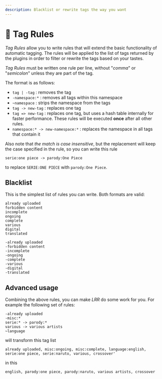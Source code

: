 ```yaml
---
description: Blacklist or rewrite tags the way you want
---
```


# 📏 Tag Rules

_Tag Rules_ allow you to write rules that will extend the basic functionality of automatic tagging. The rules will be applied to the list of tags returned by the plugins in order to filter or rewrite the tags based on your tastes.

_Tag Rules_ must be written one rule per line, without "_comma_" or "_semicolon_" unless they are part of the tag.

The format is as follows:

* `tag | -tag` : removes the tag
* `-namespace:*` : removes all tags within this namespace
* `~namespace` : strips the namespace from the tags
* `tag -> new-tag` : replaces one tag
* `tag => new-tag` : replaces one tag, but uses a hash table internally for faster performance. These rules will be executed __once__ after all other rules.
* `namespace:* -> new-namespace:*` : replaces the namespace in all tags that contain it

Also note that _the match is case insensitive_, but the replacement will keep the case specified in the rule, so you can write this rule

```
serie:one piece -> parody:One Piece
```

to replace `SERIE:ONE PIECE` with `parody:One Piece`.

## Blacklist

This is the simplest list of rules you can write. Both formats are valid:

```
already uploaded
forbidden content
incomplete
ongoing
complete
various
digital
translated
```

```
-already uploaded
-forbidden content
-incomplete
-ongoing
-complete
-various
-digital
-translated
```

## Advanced usage

Combining the above rules, you can make _LRR_ do some work for you. For example the following set of rules:

```
-already uploaded
-misc:*
serie:* -> parody:*
various -> various artists
~language
```

will transform this tag list

```
already uploaded, misc:ongoing, misc:complete, language:english,
serie:one piece, serie:naruto, various, crossover'
```

in this

```
english, parody:one piece, parody:naruto, various artists, crossover
```
